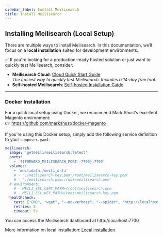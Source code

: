 ```yaml
---
sidebar_label: Install Meilisearch
title: Install Meilisearch
---
```


## Installing Meilisearch (Local Setup)

There are multiple ways to install Meilisearch. In this documentation, we’ll focus on a **local installation** suited for development environments.

✅ If you're looking for a production-ready hosted solution or just want to quickly test Meilisearch, consider:
- **Meilisearch Cloud**: [Cloud Quick Start Guide](https://www.meilisearch.com/docs/learn/getting_started/cloud_quick_start)  
  _The easiest way to quickly test Meilisearch. Includes a 14-day free trial._
- **Self-hosted Meilisearch**: [Self-hosted Installation Guide](https://www.meilisearch.com/docs/learn/self_hosted/getting_started_with_self_hosted_meilisearch)
---

### Docker Installation

For a quick local setup using Docker, we recommend Mark Shust’s excellent Magento environment:  
👉 https://github.com/markshust/docker-magento

If you're using this Docker setup, simply add the following service definition to your `composer.yaml`:

```yaml
meilisearch:
  image: 'getmeili/meilisearch:latest'
  ports:
    - '${FORWARD_MEILISEARCH_PORT:-7700}:7700'
  volumes:
    - 'meilidata:/meili_data'
    # - './meilisearch-key.pem:/root/meilisearch-key.pem'
    # - './meilisearch.pem:/root/meilisearch.pem'
  # environment:
    # - MEILI_SSL_CERT_PATH=/root/meilisearch.pem
    # - MEILI_SSL_KEY_PATH=/root/meilisearch-key.pem
  healthcheck:
    test: ["CMD", "wget", "--no-verbose", "--spider", "http://localhost:7700/health"]
    retries: 3
    timeout: 5s
```

You can access the Meilisearch dashboard at http://localhost:7700

More information on local installation: [Local installation](https://www.meilisearch.com/docs/learn/self_hosted/install_meilisearch_locally#local-installation) 